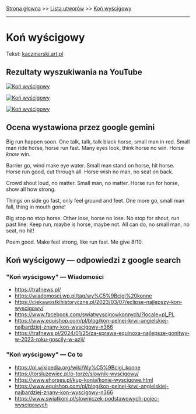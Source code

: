 [Strona głowna](../index.md) >> [Lista utworów](../list.md) >> [Koń wyścigowy](227.md)

---

# Koń wyścigowy

Tekst: [kaczmarski.art.pl](https://www.kaczmarski.art.pl/tworczosc/wiersze/kon-wyscigowy/)

## Rezultaty wyszukiwania na YouTube

[![Koń wyścigowy](http://img.youtube.com/vi/3jSDjyjgyqI/0.jpg)](https://www.youtube.com/watch?v=3jSDjyjgyqI "Koń wyścigowy - YouTube")

[![Koń wyścigowy](http://img.youtube.com/vi/TEFvsLuYXPU/0.jpg)](https://www.youtube.com/watch?v=TEFvsLuYXPU "Jacek Kaczmarski Koń wyścigowy wg W. Wysockiego - YouTube")

[![Koń wyścigowy](http://img.youtube.com/vi/DzYaCyhJBEs/0.jpg)](https://www.youtube.com/watch?v=DzYaCyhJBEs "Rehabilitacja komunistów - YouTube")

## Ocena wystawiona przez google gemini

Big run happen soon. One talk, talk, talk black horse, small man in red. Small man ride horse, horse run fast. Many eyes look, think horse no win. Horse *know* win.

Barrier go, wind make eye water. Small man stand on horse, hit horse. Horse run good, cut through all. Horse wish no man, no seat on back. 

Crowd shout loud, no matter. Small man, no matter. Horse run for horse, show all how strong.

Things on side go fast, only feel ground and feet. One more go, small man fall, thing in mouth gone!

Big stop no stop horse. Other lose, horse no lose. No stop for shout, run past line. Keep run, maybe is horse, maybe not. All can do, no small man, no seat, no hit!

Poem good. Make feel strong, like run fast. Me give 8/10.


## Koń wyścigowy — odpowiedzi z google search

### "Koń wyścigowy" — Wiadomości

 - <https://trafnews.pl/>
 - <https://wiadomosci.wp.pl/tag/wy%C5%9Bcigi%20konne>
 - <https://ciekawostkihistoryczne.pl/2023/03/07/eclipse-najlepszy-kon-wyscigowy/>
 - <https://www.facebook.com/swiatwyscigowkonnych/?locale=pl_PL>
 - <https://www.equishop.com/pl/blog/kon-pelnej-krwi-angielskiej-najbardziej-znany-kon-wyscigowy-n366>
 - <https://trafnews.pl/2024/01/25/za-sprawa-equinoxa-najlepsze-gonitwy-w-2023-roku-goscily-w-azji/>

### "Koń wyścigowy" — Co to

 - <https://pl.wikipedia.org/wiki/Wy%C5%9Bcigi_konne>
 - <https://torsluzewiec.pl/o-torze/slownik-wyscigowy/>
 - <https://www.ehorses.pl/kup-konia/konie-wyscigowe.html>
 - <https://www.equishop.com/pl/blog/kon-pelnej-krwi-angielskiej-najbardziej-znany-kon-wyscigowy-n366>
 - <https://www.swiatkoni.pl/slowniczek-podstawowych-pojec-wyscigowych>

